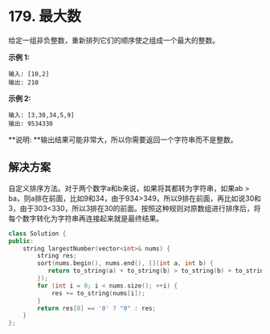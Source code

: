 # 179. 最大数

给定一组非负整数，重新排列它们的顺序使之组成一个最大的整数。

**示例 1:**

```
输入: [10,2]
输出: 210
```

**示例 2:**

```
输入: [3,30,34,5,9]
输出: 9534330
```

**说明: **输出结果可能非常大，所以你需要返回一个字符串而不是整数。

## 解决方案

自定义排序方法。对于两个数字a和b来说，如果将其都转为字符串，如果ab > ba，则a排在前面，比如9和34，由于934>349，所以9排在前面，再比如说30和3，由于303<330，所以3排在30的前面。按照这种规则对原数组进行排序后，将每个数字转化为字符串再连接起来就是最终结果。

```c++
class Solution {
public:
    string largestNumber(vector<int>& nums) {
        string res;
        sort(nums.begin(), nums.end(), [](int a, int b) {
           return to_string(a) + to_string(b) > to_string(b) + to_string(a); 
        });
        for (int i = 0; i < nums.size(); ++i) {
            res += to_string(nums[i]);
        }
        return res[0] == '0' ? "0" : res;
    }
};
```

